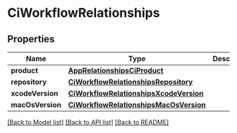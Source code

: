 # CiWorkflowRelationships

## Properties
Name | Type | Description | Notes
------------ | ------------- | ------------- | -------------
**product** | [**AppRelationshipsCiProduct**](AppRelationshipsCiProduct.md) |  | [optional] 
**repository** | [**CiWorkflowRelationshipsRepository**](CiWorkflowRelationshipsRepository.md) |  | [optional] 
**xcodeVersion** | [**CiWorkflowRelationshipsXcodeVersion**](CiWorkflowRelationshipsXcodeVersion.md) |  | [optional] 
**macOsVersion** | [**CiWorkflowRelationshipsMacOsVersion**](CiWorkflowRelationshipsMacOsVersion.md) |  | [optional] 

[[Back to Model list]](../README.md#documentation-for-models) [[Back to API list]](../README.md#documentation-for-api-endpoints) [[Back to README]](../README.md)


